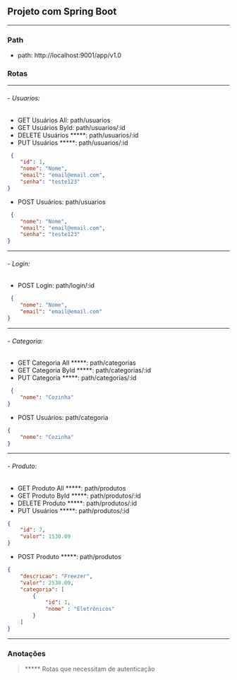 ##  Projeto com Spring Boot

------------

### Path
- path: http://localhost:9001/app/v1.0

### Rotas

------------

###### - Usuarios:
- GET Usuários All: path/usuarios
- GET Usuários ById: path/usuarios/:id
- DELETE Usuários *****: path/usuarios/:id
- PUT Usuários *****: path/usuarios/:id
```json
 {
    "id": 1,
    "nome": "Nome",
    "email": "email@email.com",
    "senha": "teste123"
}
```
- POST Usuários: path/usuarios
```json
 {
    "nome": "Nome",
    "email": "email@email.com",
    "senha": "teste123"
}
```

------------

###### - Login:
- POST Login: path/login/:id
```json
 {
    "nome": "Nome",
    "email": "email@email.com"
}
```

------------

###### - Categoria:
- GET Categoria All *****: path/categorias
- GET Categoria ById  *****: path/categorias/:id
- PUT Categoria *****: path/categorias/:id
```json
 {
	"nome": "Cozinha"
}
```
- POST Usuários: path/categoria
```json
{
	"nome": "Cozinha"
}
```

------------
###### - Produto:
- GET Produto All  *****: path/produtos
- GET Produto ById  *****: path/produtos/:id
- DELETE Produto  *****: path/produtos/:id
- PUT Usuários  *****: path/produtos/:id
```json
{
    "id": 7,    
    "valor": 1530.09
}
```
- POST Produto  *****: path/produtos
```json
{
    "descricao": "Freezer",    
    "valor": 2530.09,
    "categoria": [
        {
            "id": 1,
            "nome" : "Eletrônicos"
        }
    ]
}
```

------------


### Anotações

>  ***** Rotas que necessitam de autenticação 
